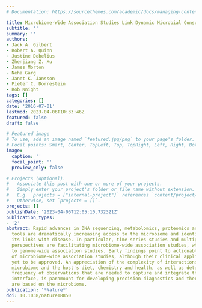```yaml
---
# Documentation: https://sourcethemes.com/academic/docs/managing-content/

title: Microbiome-Wide Association Studies Link Dynamic Microbial Consortia to Disease
subtitle: ''
summary: ''
authors:
- Jack A. Gilbert
- Robert A. Quinn
- Justine Debelius
- Zhenjiang Z. Xu
- James Morton
- Neha Garg
- Janet K. Jansson
- Pieter C. Dorrestein
- Rob Knight
tags: []
categories: []
date: '2016-07-01'
lastmod: 2023-04-06T10:33:46Z
featured: false
draft: false

# Featured image
# To use, add an image named `featured.jpg/png` to your page's folder.
# Focal points: Smart, Center, TopLeft, Top, TopRight, Left, Right, BottomLeft, Bottom, BottomRight.
image:
  caption: ''
  focal_point: ''
  preview_only: false

# Projects (optional).
#   Associate this post with one or more of your projects.
#   Simply enter your project's folder or file name without extension.
#   E.g. `projects = ["internal-project"]` references `content/project/deep-learning/index.md`.
#   Otherwise, set `projects = []`.
projects: []
publishDate: '2023-04-06T12:05:10.732321Z'
publication_types:
- '2'
abstract: Rapid advances in DNA sequencing, metabolomics, proteomics and computational
  tools are dramatically increasing access to the microbiome and identification of
  its links with disease. In particular, time-series studies and multiple molecular
  perspectives are facilitating microbiome-wide association studies, which are analogous
  to genome-wide association studies. Early findings point to actionable outcomes
  of microbiome-wide association studies, although their clinical application has
  yet to be approved. An appreciation of the complexity of interactions among the
  microbiome and the host's diet, chemistry and health, as well as determining the
  frequency of observations that are needed to capture and integrate this dynamic
  interface, is paramount for developing precision diagnostics and therapies that
  are based on the microbiome.
publication: '*Nature*'
doi: 10.1038/nature18850
---
```

